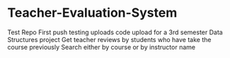 # Teacher-Evaluation-System
Test Repo
First push testing uploads
code upload for a 3rd semester Data Structures project
Get teacher reviews by students who have take the course previously
Search either by course or by instructor name
